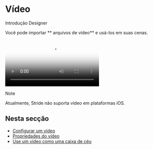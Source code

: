 # Vídeo

<span class="badge text-bg-primary">Introdução</span>
<span class="badge text-bg-success">Designer</span>

Você pode importar ** arquivos de vídeo** e usá-los em suas cenas.

<p>
<video autoplay loop class="responsive-video" poster="media/video-thumbnail.jpg">
   <source src="media/video-in-game.mp4" type="video/mp4">
</video>
</p>

> [!Note]
> Atualmente, Stride não suporta vídeo em plataformas iOS.

## Nesta secção

* [Configurar um vídeo](set-up-a-video.md)
* [Propriedades do vídeo](video-properties.md)
* [Use um vídeo como uma caixa de céu](use-a-video-as-a-skybox.md)